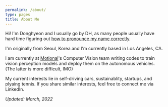 ```yaml
---
permalink: /about/
type: pages
title: About Me
---
```


Hi! I'm Donghyeon and I usually go by DH, as many people usually have hard time figuring out [how to pronounce my name correctly](https://www.youtube.com/watch?v=ivJ2rq4QDNY).

I'm originally from Seoul, Korea and I'm currently based in Los Angeles, CA.

I am currently at [Motional](https://motional.com/)'s Computer Vision team writing codes to train vision perception models and deploy them on the autonomous vehicles. (The latter is more difficult, IMO)

My current interests lie in self-driving cars, sustainablity, startups, and plyaing tennis. If you share similar interests, feel free to connect me via LinkedIn.

_Updated: March, 2022_

